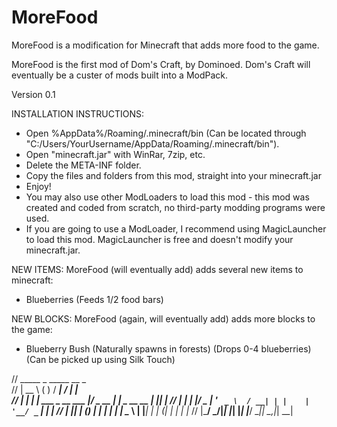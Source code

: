 MoreFood
========

MoreFood is a modification for Minecraft that adds more food to the game.

MoreFood is the first mod of Dom's Craft, by Dominoed. Dom's Craft will eventually be a custer of mods built into a ModPack.


Version 0.1





INSTALLATION INSTRUCTIONS:

- Open %AppData%/Roaming/.minecraft/bin (Can be located through "C:/Users/YourUsername/AppData/Roaming/.minecraft/bin").
- Open "minecraft.jar" with WinRar, 7zip, etc.
- Delete the META-INF folder.
- Copy the files and folders from this mod, straight into your minecraft.jar
- Enjoy!
- You may also use other ModLoaders to load this mod - this mod was created and coded from scratch, no third-party modding programs were used.
- If you are going to use a ModLoader, I recommend using MagicLauncher to load this mod. MagicLauncher is free and doesn't modify your minecraft.jar.





NEW ITEMS:
MoreFood (will eventually add) adds several new items to minecraft:

- Blueberries
(Feeds 1/2 food bars)





NEW BLOCKS:
MoreFood (again, will eventually add) adds more blocks to the game:

- Blueberry Bush
(Naturally spawns in forests)
(Drops 0-4 blueberries)
(Can be picked up using Silk Touch)





//  _____                  _        _____            __ _   
// |  __ \                ( )      / ____|          / _| |  
// | |  | | ___  _ __ ___ |/ _ __ | |     _ __ __ _| |_| |_ 
// | |  | |/ _ \| '_ ` _ \  / __| | |    | '__/ _` |  _| __|
// | |__| | (_) | | | | | | \__ \ | |____| | | (_| | | | |_ 
// |_____/ \___/|_| |_| |_| |___/  \_____|_|  \__,_|_|  \__|

